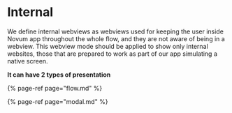 # Internal

We define internal webviews as webviews used for keeping the user inside Novum app throughout the whole flow, and they are not aware of being in a webview. This webview mode should be applied to show only internal websites, those that are prepared to work as part of our app simulating a native screen.

**It can have 2 types of presentation**

{% page-ref page="flow.md" %}

{% page-ref page="modal.md" %}

